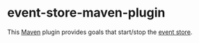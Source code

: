 # event-store-maven-plugin
This [Maven](https://maven.apache.org/) plugin provides goals that start/stop the [event store](https://github.com/EventStore/EventStore).
